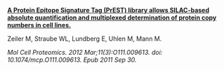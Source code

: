 [**A Protein Epitope Signature Tag (PrEST) library allows SILAC-based absolute quantification and multiplexed determination of protein copy numbers in cell lines.**](https://www.ncbi.nlm.nih.gov/pubmed/21964433)

Zeiler M, Straube WL, Lundberg E, Uhlen M, Mann M.

*Mol Cell Proteomics. 2012 Mar;11(3):O111.009613. doi: 10.1074/mcp.O111.009613. Epub 2011 Sep 30.*
